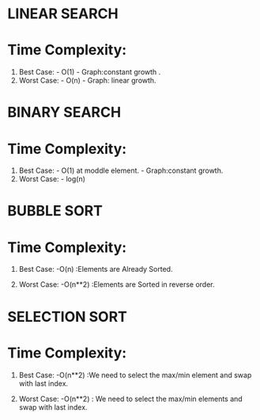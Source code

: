 # LINEAR SEARCH

# Time Complexity:
   1. Best Case:
              - O(1)
              - Graph:constant growth .
   2. Worst Case:
             - O(n)
             - Graph: linear growth.
 # BINARY SEARCH
 
  # Time Complexity:
  
  1) Best Case:
              - O(1) at moddle element.
              - Graph:constant growth.
  2) Worst Case:
              - log(n)

 # BUBBLE SORT
  # Time Complexity:
  
  1) Best Case:
           -O(n) :Elements are Already Sorted.
           
  2) Worst Case:
           -O(n**2) :Elements are Sorted in reverse order.
    
# SELECTION SORT
  # Time Complexity:
  
  1) Best Case:
           -O(n**2) :We need to select the max/min element  and swap with last index.
           
  2) Worst Case:
           -O(n**2) : We need to select the max/min elements and swap with last index.
